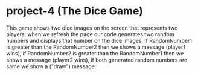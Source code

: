 # project-4 (The Dice Game) 
This game shows two dice images on the screen that represents two players,
when we refresh the page our code generates two random numbers and displays that number on the dice images,
if RandomNumber1 is greater than the RandomNumber2 then we shows a message (player1 wins),
if RandomNumber2 is greater than the RandomNumber1 then we shows a message (player2 wins), 
if both generated random numbers are same we show a ("draw") message.
